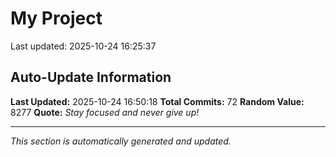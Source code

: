 # My Project


Last updated: 2025-10-24 16:25:37















































































































































































































































































































































































































































































## Auto-Update Information

**Last Updated:** 2025-10-24 16:50:18
**Total Commits:** 72
**Random Value:** 8277
**Quote:** _Stay focused and never give up!_

---
_This section is automatically generated and updated._